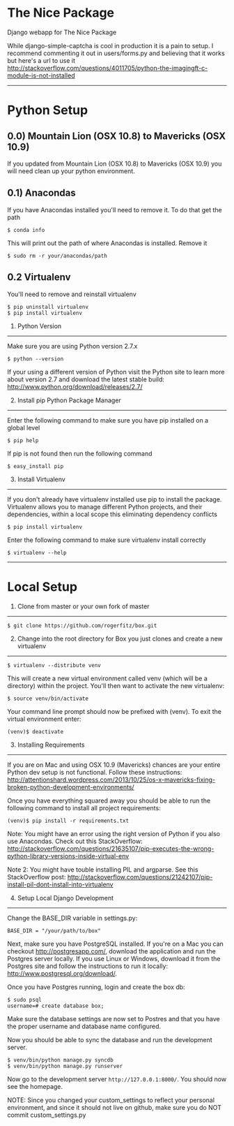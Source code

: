 The Nice Package
=================
Django webapp for The Nice Package

While django-simple-captcha is cool in production it is a pain to setup. I recommend commenting it out in users/forms.py and believing that it works but here's a url to use it http://stackoverflow.com/questions/4011705/python-the-imagingft-c-module-is-not-installed

* * *

Python Setup
===========

0.0) Mountain Lion (OSX 10.8) to Mavericks (OSX 10.9)
-----------------------

If you updated from Mountain Lion (OSX 10.8) to Mavericks (OSX 10.9) you will need clean up your python environment.

0.1) Anacondas
---------------

If you have Anacondas installed you'll need to remove it. To do that get the path

    $ conda info

This will print out the path of where Anacondas is installed. Remove it

    $ sudo rm -r your/anacondas/path

0.2 Virtualenv
---------------

You'll need to remove and reinstall virtualenv

    $ pip uninstall virtualenv
    $ pip install virtualenv

1) Python Version
------------------

Make sure you are using Python version 2.7.x

    $ python --version

If your using a different version of Python visit the Python site to learn more about version 2.7 and download the latest stable build:
http://www.python.org/download/releases/2.7/

2) Install pip Python Package Manager
-------------------------------------

Enter the following command to make sure you have pip installed on a global level

    $ pip help

If pip is not found then run the following command

    $ easy_install pip

3) Install Virtualenv
---------------------

If you don't already have virtualenv installed use pip to install the package. Virtualenv allows you to manage different Python projects, and their dependencies, within a local scope this eliminating dependency conflicts

    $ pip install virtualenv

Enter the following command to make sure virtualenv install correctly

    $ virtualenv --help

* * *

Local Setup
===========

1) Clone from master or your own fork of master
-----------------------------------------------

    $ git clone https://github.com/rogerfitz/box.git

2) Change into the root directory for Box you just clones and create a new virtualenv
-------------------------------------------------------------------------------------

    $ virtualenv --distribute venv

This will create a new virtual environment called venv (which will be a directory) within the project. You'll then want to activate the new virtualenv:

    $ source venv/bin/activate

Your command line prompt should now be prefixed with (venv). To exit the virtual environment enter:

    (venv)$ deactivate

3) Installing Requirements
--------------------------

If you are on Mac and using OSX 10.9 (Mavericks) chances are your entire Python dev setup is not functional. Follow these instructions: http://attentionshard.wordpress.com/2013/10/25/os-x-mavericks-fixing-broken-python-development-environments/

Once you have everything squared away you should be able to run the following command to install all project requirements:

    (venv)$ pip install -r requirements.txt

Note: You might have an error using the right version of Python if you also use Anacondas. Check out this StackOverflow: http://stackoverflow.com/questions/21635107/pip-executes-the-wrong-python-library-versions-inside-virtual-env

Note 2: You might have touble installing PIL and argparse. See this StackOverflow post: http://stackoverflow.com/questions/21242107/pip-install-pil-dont-install-into-virtualenv

4) Setup Local Django Development
---------------------------------

Change the BASE_DIR variable in settings.py:

    BASE_DIR = "/your/path/to/box"

Next, make sure you have PostgreSQL installed. If you're on a Mac you can checkout http://postgresapp.com/, download the application and run the Postgres server locally. If you use Linux or Windows, download it from the Postgres site and follow the instructions to run it locally: http://www.postgresql.org/download/.

Once you have Postgres running, login and create the box db:

    $ sudo psql
    username=# create database box;

Make sure the database settings are now set to Postres and that you have the proper username and database name configured.

Now you should be able to sync the database and run the development server.

    $ venv/bin/python manage.py syncdb
    $ venv/bin/python manage.py runserver

Now go to the development server `http://127.0.0.1:8000/`. You should now see the homepage.

NOTE: Since you changed your custom_settings to reflect your personal environment, and since it should not live on github, make sure you do NOT commit custom_settings.py


